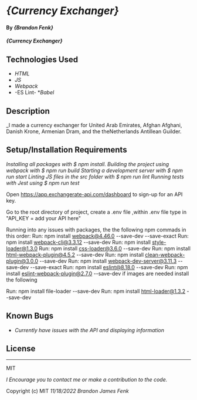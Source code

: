 # _{Currency Exchanger}_

#### By _**{Brandon Fenk}**_

#### _{Currency Exchanger}_

## Technologies Used

* _HTML_
* _JS_
* _Webpack_
* -ES Lint-
*_Babel_


## Description

_I made a currency exchanger for United Arab Emirates, Afghan Afghani, Danish Krone, Armenian Dram, and the theNetherlands Antillean Guilder.

## Setup/Installation Requirements

_Installing all packages with $ npm install.
Building the project using webpack with $ npm run build
Starting a development server with $ npm run start
Linting JS files in the src folder with $ npm run lint
Running tests with Jest using $ npm run test_

Open https://app.exchangerate-api.com/dashboard to sign-up for an API key.

Go to the root directory of project, create a .env file ,within .env file type in "API_KEY = add your API here"

Running into any issues with packages, the the following npm commads in this order:
Run: npm install webpack@4.46.0 --save-dev --save-exact
Run: npm install webpack-cli@3.3.12 --save-dev
Run: npm install style-loader@1.3.0
Run: npm install css-loader@3.6.0 --save-dev
Run: npm install html-webpack-plugin@4.5.2 --save-dev
Run: npm install clean-webpack-plugin@3.0.0 --save-dev
Run: npm install webpack-dev-server@3.11.3 --save-dev --save-exact
Run: npm install eslint@8.18.0 --save-dev
Run: npm install eslint-webpack-plugin@2.7.0 --save-dev
if images are needed install the following

Run: npm install file-loader --save-dev
Run: npm install html-loader@1.3.2 --save-dev

## Known Bugs

* _Currently have issues with the API and displaying information_


## License
_____________

MIT

_I Encourage you to contact me or make a contribution to the code._

Copyright (c) MIT _11/18/2022_ _Brandon James Fenk_
